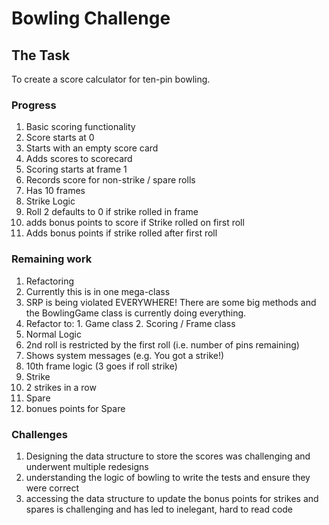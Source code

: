 
Bowling Challenge
=================

## The Task

To create a score calculator for ten-pin bowling.

### Progress

1. Basic scoring functionality
  1. Score starts at 0
  2. Starts with an empty score card
  3. Adds scores to scorecard
  4. Scoring starts at frame 1
  5. Records score for non-strike / spare rolls
  6. Has 10 frames
2. Strike Logic
  1. Roll 2 defaults to 0 if strike rolled in frame
  2. adds bonus points to score if Strike rolled on first roll
  3. Adds bonus points if strike rolled after first roll

### Remaining work
1. Refactoring
  1. Currently this is in one mega-class
  2. SRP is being violated EVERYWHERE! There are some big methods and the BowlingGame class is currently doing everything.
  3. Refactor to:
    1. Game class
    2. Scoring / Frame class
2. Normal Logic
  1. 2nd roll is restricted by the first roll (i.e. number of pins remaining)
  2. Shows system messages (e.g. You got a strike!)
  3. 10th frame logic (3 goes if roll strike)
3. Strike
  1. 2 strikes in a row
4. Spare
  1. bonues points for Spare

### Challenges
1. Designing the data structure to store the scores was challenging and underwent multiple redesigns
2. understanding the logic of bowling to write the tests and ensure they were correct
3. accessing the data structure to update the bonus points for strikes and spares is challenging and has led to inelegant, hard to read code
